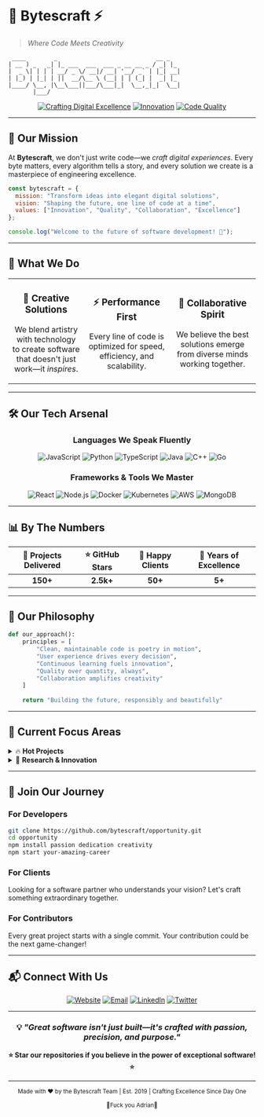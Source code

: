 # 🚀 **Bytescraft** ⚡
> *Where Code Meets Creativity*

```
 ____        _                            __ _   
| __ ) _   _| |_ ___  ___  ___ _ __ __ _ / _| |_ 
|  _ \| | | | __/ _ \/ __|/ __| '__/ _` | |_| __|
| |_) | |_| | ||  __/\__ \ (__| | | (_| |  _| |_ 
|____/ \__, |\__\___||___/\___|_|  \__,_|_|  \__|
       |___/                                     
```

<div align="center">
  
[![Crafting Digital Excellence](https://img.shields.io/badge/Crafting-Digital%20Excellence-blueviolet?style=for-the-badge)](https://github.com/bytescraft)
[![Innovation](https://img.shields.io/badge/Innovation-∞-ff6b6b?style=for-the-badge)](https://github.com/bytescraft)
[![Code Quality](https://img.shields.io/badge/Code%20Quality-Premium-4ecdc4?style=for-the-badge)](https://github.com/bytescraft)

</div>

---

## 🎯 **Our Mission**

At **Bytescraft**, we don't just write code—we *craft digital experiences*. Every byte matters, every algorithm tells a story, and every solution we create is a masterpiece of engineering excellence.

```javascript
const bytescraft = {
  mission: "Transform ideas into elegant digital solutions",
  vision: "Shaping the future, one line of code at a time",
  values: ["Innovation", "Quality", "Collaboration", "Excellence"]
};

console.log("Welcome to the future of software development! 🌟");
```

---

## 🌟 **What We Do**

<table>
<tr>
<td width="23%" align="center">

### 🎨 **Creative Solutions**
We blend artistry with technology to create software that doesn't just work—it *inspires*.

</td>
<td width="23%" align="center">

### ⚡ **Performance First**
Every line of code is optimized for speed, efficiency, and scalability.

</td>
<td width="23%" align="center">

### 🤝 **Collaborative Spirit**
We believe the best solutions emerge from diverse minds working together.

</td>
</tr>
</table>

---

## 🛠️ **Our Tech Arsenal**

<div align="center">

### **Languages We Speak Fluently**
![JavaScript](https://img.shields.io/badge/JavaScript-F7DF1E?style=flat-square&logo=javascript&logoColor=black)
![Python](https://img.shields.io/badge/Python-3776AB?style=flat-square&logo=python&logoColor=white)
![TypeScript](https://img.shields.io/badge/TypeScript-007ACC?style=flat-square&logo=typescript&logoColor=white)
![Java](https://img.shields.io/badge/Java-ED8B00?style=flat-square&logo=java&logoColor=white)
![C++](https://img.shields.io/badge/C++-00599C?style=flat-square&logo=c%2B%2B&logoColor=white)
![Go](https://img.shields.io/badge/Go-00ADD8?style=flat-square&logo=go&logoColor=white)

### **Frameworks & Tools We Master**
![React](https://img.shields.io/badge/React-20232A?style=flat-square&logo=react&logoColor=61DAFB)
![Node.js](https://img.shields.io/badge/Node.js-43853D?style=flat-square&logo=node.js&logoColor=white)
![Docker](https://img.shields.io/badge/Docker-2496ED?style=flat-square&logo=docker&logoColor=white)
![Kubernetes](https://img.shields.io/badge/Kubernetes-326ce5?style=flat-square&logo=kubernetes&logoColor=white)
![AWS](https://img.shields.io/badge/AWS-232F3E?style=flat-square&logo=amazon-aws&logoColor=white)
![MongoDB](https://img.shields.io/badge/MongoDB-4EA94B?style=flat-square&logo=mongodb&logoColor=white)

</div>

---

## 📊 **By The Numbers**

<div align="center">

| 🎯 Projects Delivered | ⭐ GitHub Stars | 🤝 Happy Clients | 🚀 Years of Excellence |
|:---------------------:|:---------------:|:-----------------:|:----------------------:|
| **150+** | **2.5k+** | **50+** | **5+** |

</div>

---

## 🎨 **Our Philosophy**

```python
def our_approach():
    principles = [
        "Clean, maintainable code is poetry in motion",
        "User experience drives every decision",
        "Continuous learning fuels innovation",
        "Quality over quantity, always",
        "Collaboration amplifies creativity"
    ]
    
    return "Building the future, responsibly and beautifully"
```

---

## 🌈 **Current Focus Areas**

<details>
<summary>🔥 <strong>Hot Projects</strong></summary>

- **AI-Powered Development Tools** - Making developers 10x more productive
- **Cloud-Native Applications** - Scalable solutions for the modern web
- **Developer Experience Platforms** - Because great tools create great software
- **Open Source Contributions** - Giving back to the community that raised us

</details>

<details>
<summary>🔬 <strong>Research & Innovation</strong></summary>

- Machine Learning integration in everyday applications
- Quantum computing preparation and research
- Sustainable software development practices
- Next-generation user interface paradigms

</details>

---

## 🤝 **Join Our Journey**

### **For Developers**
```bash
git clone https://github.com/bytescraft/opportunity.git
cd opportunity
npm install passion dedication creativity
npm start your-amazing-career
```

### **For Clients**
Looking for a software partner who understands your vision? Let's craft something extraordinary together.

### **For Contributors**
Every great project starts with a single commit. Your contribution could be the next game-changer!

---

## 📬 **Connect With Us**

<div align="center">

[![Website](https://img.shields.io/badge/🌐-Website-blue?style=for-the-badge)]([https://www.pornhub.com/])
[![Email](https://img.shields.io/badge/📧-hello@bytescraft.dev-red?style=for-the-badge)](mailto:hello@bytescraft.dev)
[![LinkedIn](https://img.shields.io/badge/LinkedIn-0077B5?style=for-the-badge&logo=linkedin&logoColor=white)](https://linkedin.com/company/bytescraft)
[![Twitter](https://img.shields.io/badge/Twitter-1DA1F2?style=for-the-badge&logo=twitter&logoColor=white)](https://twitter.com/bytescraft)

</div>

---

<div align="center">

### 💡 *"Great software isn't just built—it's crafted with passion, precision, and purpose."*

**⭐ Star our repositories if you believe in the power of exceptional software! ⭐**

---

<sub>Made with ❤️ by the Bytescraft Team | Est. 2019 | Crafting Excellence Since Day One</sub>

<sub>🖕Fuck you Adrian🖕</sub>

</div>
